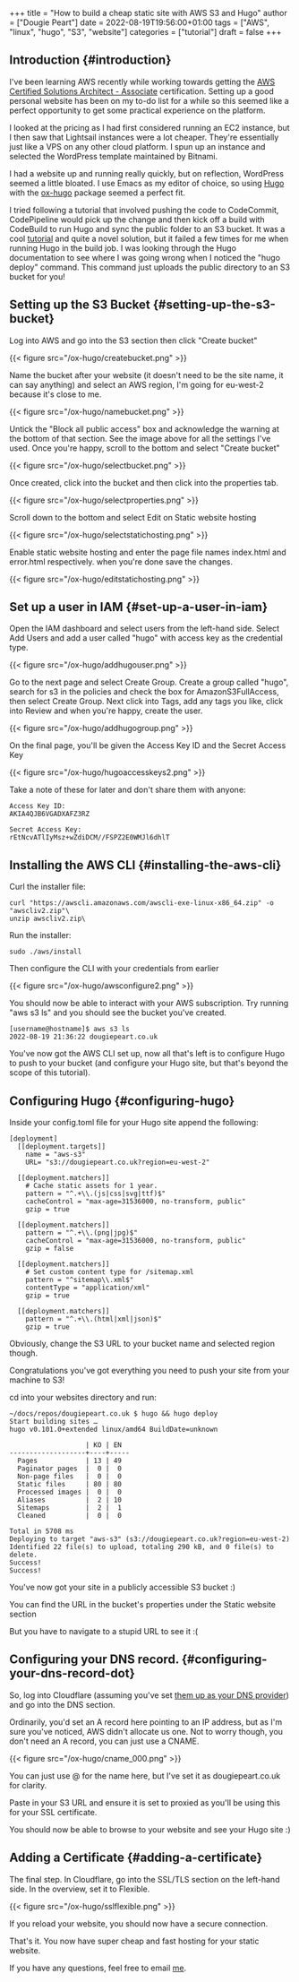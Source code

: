 +++
title = "How to build a cheap static site with AWS S3 and Hugo"
author = ["Dougie Peart"]
date = 2022-08-19T19:56:00+01:00
tags = ["AWS", "linux", "hugo", "S3", "website"]
categories = ["tutorial"]
draft = false
+++

## Introduction {#introduction}

I've been learning AWS recently while working towards getting the [AWS Certified Solutions Architect - Associate](https://aws.amazon.com/certification/certified-solutions-architect-associate/) certification. Setting up a good personal website has been on my to-do list for a while so this seemed like a perfect opportunity to get some practical experience on the platform.

I looked at the pricing as I had first considered running an EC2 instance, but I then saw that Lightsail instances were a lot cheaper. They're essentially just like a VPS on any other cloud platform. I spun up an instance and selected the WordPress template maintained by Bitnami.

I had a website up and running really quickly, but on reflection, WordPress seemed a little bloated. I use Emacs as my editor of choice, so using [Hugo](https://gohugo.io/) with the [ox-hugo](https://ox-hugo.scripter.co/) package seemed a perfect fit.

I tried following a tutorial that involved pushing the code to CodeCommit, CodePipeline would pick up the change and then kick off a build with CodeBuild to run Hugo and sync the public folder to an S3 bucket. It was a cool [tutorial](https://conormclaughlin.net/2017/11/automating-deployment-of-your-hugo-site-to-s3-using-aws-codepipeline/) and quite a novel solution, but it failed a few times for me when running Hugo in the build job. I was looking through the Hugo documentation to see where I was going wrong when I noticed the "hugo deploy" command. This command just uploads the public directory to an S3 bucket for you!


## Setting up the S3 Bucket {#setting-up-the-s3-bucket}

Log into AWS and go into the S3 section then click "Create bucket"

{{< figure src="/ox-hugo/createbucket.png" >}}

Name the bucket after your website (it doesn't need to be the site name, it can say anything) and select an AWS region, I'm going for eu-west-2 because it's close to me.

{{< figure src="/ox-hugo/namebucket.png" >}}

Untick the "Block all public access" box and acknowledge the warning at the bottom of that section. See the image above for all the settings I've used. Once you're happy, scroll to the bottom and select "Create bucket"

{{< figure src="/ox-hugo/selectbucket.png" >}}

Once created, click into the bucket and then click into the properties tab.

{{< figure src="/ox-hugo/selectproperties.png" >}}

Scroll down to the bottom and select Edit on Static website hosting

{{< figure src="/ox-hugo/selectstatichosting.png" >}}

Enable static website hosting and enter the page file names index.html and error.html respectively. when you're done save the changes.

{{< figure src="/ox-hugo/editstatichosting.png" >}}


## Set up a user in IAM {#set-up-a-user-in-iam}

Open the IAM dashboard and select users from the left-hand side. Select Add Users and add a user called "hugo" with access key as the credential type.

{{< figure src="/ox-hugo/addhugouser.png" >}}

Go to the next page and select Create Group. Create a group called "hugo", search for s3 in the policies and check the box for AmazonS3FullAccess, then select Create Group. Next click into Tags, add any tags you like, click into Review and when you're happy, create the user.

{{< figure src="/ox-hugo/addhugogroup.png" >}}

On the final page, you'll be given the Access Key ID and the Secret Access Key

{{< figure src="/ox-hugo/hugoaccesskeys2.png" >}}

Take a note of these for later and don't share them with anyone:

```nil
Access Key ID:
AKIA4QJB6VGADXAFZ3RZ

Secret Access Key:
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
```


## Installing the AWS CLI {#installing-the-aws-cli}

Curl the installer file:

```nil
curl "https://awscli.amazonaws.com/awscli-exe-linux-x86_64.zip" -o "awscliv2.zip"\
unzip awscliv2.zip\
```

Run the installer:

```nil
sudo ./aws/install
```

Then configure the CLI with your credentials from earlier

{{< figure src="/ox-hugo/awsconfigure2.png" >}}

You should now be able to interact with your AWS subscription. Try running "aws s3 ls" and you should see the bucket you've created.

```nil
[username@hostname]$ aws s3 ls
2022-08-19 21:36:22 dougiepeart.co.uk
```

You've now got the AWS CLI set up, now all that's left is to configure Hugo to push to your bucket (and configure your Hugo site, but that's beyond the scope of this tutorial).


## Configuring Hugo {#configuring-hugo}

Inside your config.toml file for your Hugo site append the following:

```nil
[deployment]
  [[deployment.targets]]
    name = "aws-s3"
    URL= "s3://dougiepeart.co.uk?region=eu-west-2"

  [[deployment.matchers]]
    # Cache static assets for 1 year.
    pattern = "^.+\\.(js|css|svg|ttf)$"
    cacheControl = "max-age=31536000, no-transform, public"
    gzip = true

  [[deployment.matchers]]
    pattern = "^.+\\.(png|jpg)$"
    cacheControl = "max-age=31536000, no-transform, public"
    gzip = false

  [[deployment.matchers]]
    # Set custom content type for /sitemap.xml
    pattern = "^sitemap\\.xml$"
    contentType = "application/xml"
    gzip = true

  [[deployment.matchers]]
    pattern = "^.+\\.(html|xml|json)$"
    gzip = true
```

Obviously, change the S3 URL to your bucket name and selected region though.

Congratulations you've got everything you need to push your site from your machine to S3!

cd into your websites directory and run:

```nil
~/docs/repos/dougiepeart.co.uk $ hugo && hugo deploy
Start building sites …
hugo v0.101.0+extended linux/amd64 BuildDate=unknown

                   | KO | EN
-------------------+----+-----
  Pages            | 13 | 49
  Paginator pages  |  0 |  0
  Non-page files   |  0 |  0
  Static files     | 80 | 80
  Processed images |  0 |  0
  Aliases          |  2 | 10
  Sitemaps         |  2 |  1
  Cleaned          |  0 |  0

Total in 5708 ms
Deploying to target "aws-s3" (s3://dougiepeart.co.uk?region=eu-west-2)
Identified 22 file(s) to upload, totaling 290 kB, and 0 file(s) to delete.
Success!
Success!
```

You've now got your site in a publicly accessible S3 bucket :)

You can find the URL in the bucket's properties under the Static website section

But you have to navigate to a stupid URL to see it :(


## Configuring your DNS record. {#configuring-your-dns-record-dot}

So, log into Cloudflare (assuming you've set [them up as your DNS provider](https://developers.cloudflare.com/dns/zone-setups/full-setup/setup/)) and go into the DNS section.

Ordinarily, you'd set an A record here pointing to an IP address, but as I'm sure you've noticed, AWS didn't allocate us one. Not to worry though, you don't need an A record, you can just use a CNAME.

{{< figure src="/ox-hugo/cname_000.png" >}}

You can just use @ for the name here, but I've set it as dougiepeart.co.uk for clarity.

Paste in your S3 URL and ensure it is set to proxied as you'll be using this for your SSL certificate.

You should now be able to browse to your website and see your Hugo site :)


## Adding a Certificate {#adding-a-certificate}

The final step. In Cloudflare, go into the SSL/TLS section on the left-hand side. In the overview, set it to Flexible.

{{< figure src="/ox-hugo/sslflexible.png" >}}

If you reload your website, you should now have a secure connection.

That's it. You now have super cheap and fast hosting for your static website.

If you have any questions, feel free to email [me](mailto:contact@dougiepeart.co.uk).
